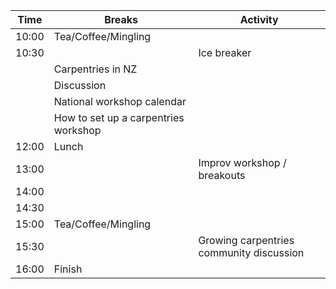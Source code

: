 Time  | Breaks | Activity
---|---|---
10:00 | Tea/Coffee/Mingling |
10:30 || Ice breaker |
||Carpentries in NZ
 ||  Discussion                 
 ||  National workshop calendar 
 ||  How to set up a carpentries workshop 
12:00 | Lunch |
13:00 || Improv workshop / breakouts
14:00 | |
14:30 | |
15:00 | Tea/Coffee/Mingling|
15:30 | |Growing carpentries community discussion
16:00 | Finish |
